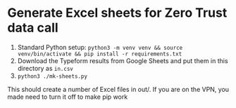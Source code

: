 # Generate Excel sheets for Zero Trust data call

1. Standard Python setup: `python3 -m venv venv && source venv/bin/activate && pip install -r requirements.txt`
2. Download the Typeform results from Google Sheets and put them in this directory as `in.csv`
3. `python3 ./mk-sheets.py`

This should create a number of Excel files in out/.
If you are on the VPN, you made need to turn it off to make pip work
